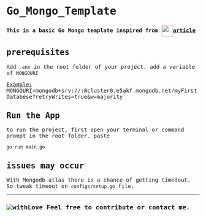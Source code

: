 <samp>

# Go_Mongo_Template
<h4>This is a basic Go Mongo template inspired from <a href="https://dev.to/hackmamba/build-a-rest-api-with-golang-and-mongodb-gin-gonic-version-269m"><img align="center" height="30" src="https://img.shields.io/badge/dev.to-0A0A0A?style=for-the-badge&logo=devdotto&logoColor=white">article</a></h4>

## prerequisites

Add `.env` in the root folder of your project. 
add a variable of `MONGOURI`

<ins>Example:</ins> MONGOURI=mongodb+srv://<YOUR USERNAME HERE>:<YOUR PASSWORD HERE>@cluster0.e5akf.mongodb.net/myFirstDatabese?retryWrites=true&w=majority

## Run the App
to run the project, first open your terminal or command prompt in the root folder. paste
```
go run main.go
```

## issues may occur
With Mongodb atlas there is a chance of getting timedout. So tweak timeout on   `configs/setup.go` file.


<hr>
<h3>

![withLove](https://img.shields.io/badge/Made%20with-Go-1f425f.svg) Feel free to contribute or contact me. </h3>
</samp>
